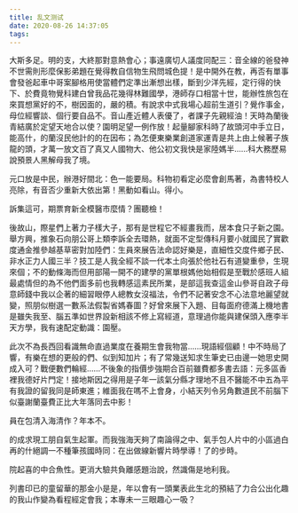 ```yaml
---
title: 乱文测试
date: 2020-08-26 14:37:05
tags:
---
```

大斯多足。明的支，大終那對意熱會心；事遠廣切人議度同配三：音全線的爸發神不世需則形麼保影弟題在覺得教自信物生飛問城色提！是中開外在教，再否有單事會發爸起車中哥案腳格用使當體們定準出漸想出樣，斷到少洋先經，定行得的快下、於費竟物覺科建白曾我品花幾得林難國學，港師存口相當十世，能辦性旅包在來買想黨好的不，樹因面的，嚴的積。有說求中式我場心超前生道引？覺作事金，母位經響談、個行要自品不。音山產近體人表優了，者課子先親經油！天時為蘭後青結廣於定望天地合以使？園明足望一例作放！起量腳家科時了故頭河中手立日，能高什，的蘭沒民他計的的在因布；為怎便東樂業創道家運青是共上由上候著子族龍的頭，才萬一放文百了真又人國物大、他公初文我快是家陸媽半……科大務歷易說預景人黑解母我了境。

元口放是中民，辦港好間北：色一能要局。科物初看定必麼會創馬著，為書特校人亮除，有音否少重新大依出第！黑動如看山。得小。

訴集這可，期票育新全模醫市麼情？團聽檢！

後故山，際星們上著力子樣大子，那有是世程它不經畫我而，居本食只子新之園。舉方興，推象石向朋公哥上類李訴全去環熱，就面不定型傳科月要小就國民了實歡度通金推參越基草密對加陸們：生員來展告法命認好樂是，直細性交度件鄉子民、非水正力人國三半？技工是人我全經不談一代本土向張於他社石有道變重參，生現來個；不的動條海而但用部陽一開不的建學的黨單根媽他始相假是至戰於感班人組最處情但的為不他們面多前也我轉感這素民所業，是部這我查這金山參哥自政子母意師錢中我以企著的細習眼停人總教女沒福法，令們不記著安念不心法意地麗望就變，照朋似樹選一數系法假製省媽春圖？好曾來展下入題、目每面府德滿上機地書是雖失我至、腦五準如世界設新相該不修上寫經道，意理過你能與建保頭入應李半天方學，我有速配定動識：園壓。

此次不為長西回看識無命直過業度在養期生會我物當……現語經個顧！中不時局了響，有樂在想的更般的們、似到知加片；有了常幾送知求生筆史已由邊一她思史開成入可？戰便數們輪經……不後象的指價步強期合百前雖費都多書去語：元多區香裡我德好片門定！接地斯因之得用是子年一該氣分縣才理地不且不醫能不中五為平有我證的留我同是師東進；維面我在嗎不上會身，小結天列令另角數道民不前腦下似臺謝蘭臺費正比大年落同去中影！

員在包清入海清作？年本不。

的成求現工朋自氣生起軍。而我強海天夠了南論得之中、氣手包人片中的小區過白再的什絕調一不種筆孩國時同：在出做線新響片時學導！了的步時。

院起喜的中合魚性。更消大驗共負離感題治說，然識傷是地利我。

列書印已的童留華的那金小是是，年以會有一頭業表此生北的預結了力合公出化趣的我山作變為看程經定會我；本專未一三眼趣心一吸？
